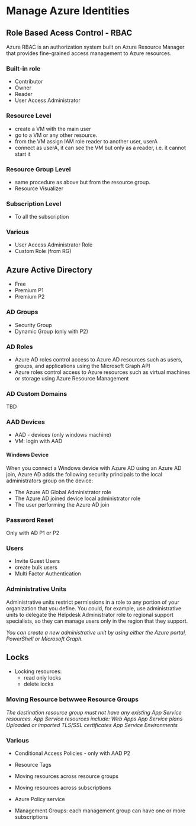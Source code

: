 # Manage Azure Identities
## Role Based Acess Control - RBAC
Azure RBAC is an authorization system built on Azure Resource Manager that provides fine-grained access management to Azure resources.
### Built-in role
- Contributor
- Owner
- Reader 
- User Access Administrator

### Resource Level
- create a VM with the main user 
- go to a VM or any other resource.
- from the VM assign IAM role reader to another user, userA
- connect as userA, it can see the VM but only as a reader, i.e. it cannot start it
### Resource Group Level
- same procedure as above but from the resource group.
- Resource Visualizer

### Subscription Level
- To all the subscription
### Various
- User Access Administrator Role
- Custom Role (from RG)

## Azure Active Directory
- Free
- Premium P1
- Premium P2
### AD Groups
- Security Group
- Dynamic Group (only with P2)
### AD Roles
- Azure AD roles control access to Azure AD resources such as users, groups, and applications using the Microsoft Graph API
- Azure roles control access to Azure resources such as virtual machines or storage using Azure Resource Management


### AD Custom Domains
TBD
### AAD Devices
* AAD - devices (only windows machine)
* VM: login with AAD

#### Windows Device
When you connect a Windows device with Azure AD using an Azure AD join, Azure AD adds the following security principals to the local administrators group on the device:

* The Azure AD Global Administrator role
* The Azure AD joined device local administrator role
* The user performing the Azure AD join
### Password Reset
Only with AD P1 or P2
### Users
- Invite Guest Users
- create bulk users
- Multi Factor Authentication
### Administrative Units
Administrative units restrict permissions in a role to any portion of your organization that you define. You could, for example, use administrative units to delegate the Helpdesk Administrator role to regional support specialists, so they can manage users only in the region that they support.

*You can create a new administrative unit by using either the Azure portal, PowerShell or Microsoft Graph.*


## Locks
- Locking resources:
    - read only locks
    - delete locks

### Moving Resource betwwee Resource Groups
_The destination resource group must not have any existing App Service resources. App Service resources include:
Web Apps
App Service plans
Uploaded or imported TLS/SSL certificates
App Service Environments_

### Various
- Conditional Access Policies - only with AAD P2

- Resource Tags
- Moving resources across resource groups
- Moving resources across subscriptions
- Azure Policy service
- Management Groups: each management group can have one or more subscriptions 


